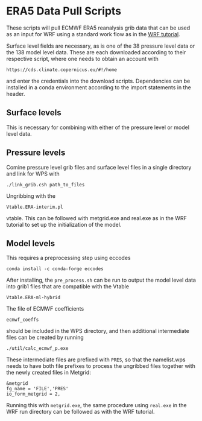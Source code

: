 # ERA5 Data Pull Scripts
These scripts will pull ECMWF ERA5 reanalysis grib data that can be used as an input for
WRF using a standard work flow as in the
[WRF tutorial](https://www2.mmm.ucar.edu/wrf/OnLineTutorial/CASES/SingleDomain/index.php).

Surface level fields are necessary, as is one of the 38 pressure level data or the 138
model level data.  These are each downloaded according to their respective script, where
one needs to obtain an account with
```
https://cds.climate.copernicus.eu/#!/home
```
and enter the credentials into the download scripts.  Dependencies can be installed
in a conda environment according to the import statements in the header.

## Surface levels
This is necessary for combining with either of the pressure level or model level data.

## Pressure levels
Comine pressure level grib files and surface level files in a single directory and link
for WPS with
```
./link_grib.csh path_to_files
```
Ungribbing with the 
```
Vtable.ERA-interim.pl
```
vtable.  This can be followed with metgrid.exe and real.exe as in the WRF tutorial to 
set up the initialization of the model.

## Model levels
This requires a preprocessing step using eccodes
```
conda install -c conda-forge eccodes
```
After installing, the `pre_process.sh` can be run to output the model level data into
grib1 files that are compatible with the Vtable
```
Vtable.ERA-ml-hybrid
```
The file of ECMWF coefficients
```
ecmwf_coeffs
```
should be included in the WPS directory, and then additional intermediate files can be created by
running
```
./util/calc_ecmwf_p.exe
```
These intermediate files are prefixed with `PRES`, so that the namelist.wps needs to have both
file prefixes to process the ungribbed files together with the newly created files in Metgrid:
```
&metgrid
fg_name = 'FILE','PRES'
io_form_metgrid = 2,
```
Running this with `metgrid.exe`, the same procedure using `real.exe` in the WRF run directory can be
followed as with the WRF tutorial. 
